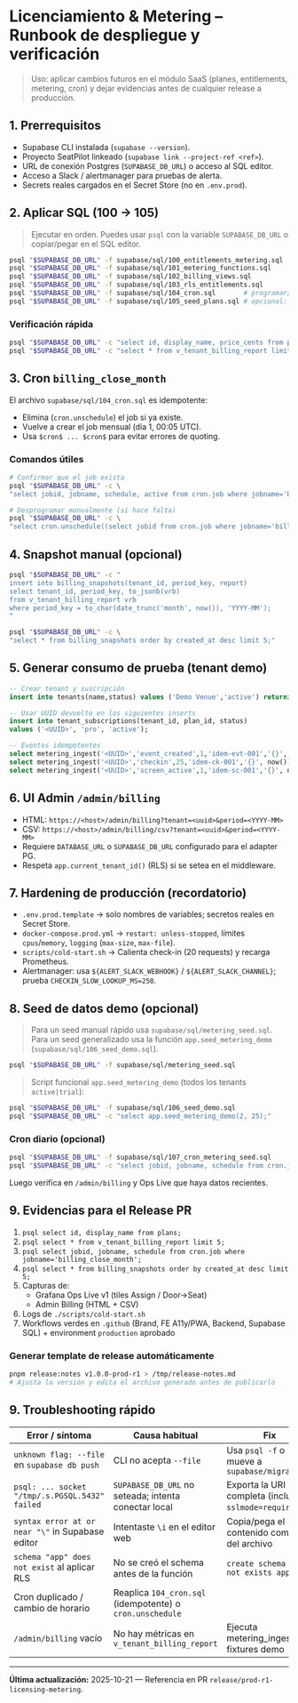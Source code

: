 # Licenciamiento & Metering – Runbook de despliegue y verificación

> Uso: aplicar cambios futuros en el módulo SaaS (planes, entitlements, metering, cron) y dejar evidencias antes de cualquier release a producción.

## 1. Prerrequisitos

- Supabase CLI instalada (`supabase --version`).
- Proyecto SeatPilot linkeado (`supabase link --project-ref <ref>`).
- URL de conexión Postgres (`SUPABASE_DB_URL`) o acceso al SQL editor.
- Acceso a Slack / alertmanager para pruebas de alerta.
- Secrets reales cargados en el Secret Store (no en `.env.prod`).

## 2. Aplicar SQL (100 → 105)

> Ejecutar en orden. Puedes usar `psql` con la variable `SUPABASE_DB_URL` o copiar/pegar en el SQL editor.

```bash
psql "$SUPABASE_DB_URL" -f supabase/sql/100_entitlements_metering.sql
psql "$SUPABASE_DB_URL" -f supabase/sql/101_metering_functions.sql
psql "$SUPABASE_DB_URL" -f supabase/sql/102_billing_views.sql
psql "$SUPABASE_DB_URL" -f supabase/sql/103_rls_entitlements.sql
psql "$SUPABASE_DB_URL" -f supabase/sql/104_cron.sql       # programar/reprogramar pg_cron
psql "$SUPABASE_DB_URL" -f supabase/sql/105_seed_plans.sql # opcional: seeds Starter/Pro/Enterprise
```

### Verificación rápida

```bash
psql "$SUPABASE_DB_URL" -c "select id, display_name, price_cents from plans;"
psql "$SUPABASE_DB_URL" -c "select * from v_tenant_billing_report limit 5;"
```

## 3. Cron `billing_close_month`

El archivo `supabase/sql/104_cron.sql` es idempotente:

- Elimina (`cron.unschedule`) el job si ya existe.
- Vuelve a crear el job mensual (día 1, 00:05 UTC).
- Usa `$cron$ ... $cron$` para evitar errores de quoting.

### Comandos útiles

```bash
# Confirmar que el job exista
psql "$SUPABASE_DB_URL" -c \
"select jobid, jobname, schedule, active from cron.job where jobname='billing_close_month';"

# Desprogramar manualmente (si hace falta)
psql "$SUPABASE_DB_URL" -c \
"select cron.unschedule((select jobid from cron.job where jobname='billing_close_month'));"
```

## 4. Snapshot manual (opcional)

```bash
psql "$SUPABASE_DB_URL" -c "
insert into billing_snapshots(tenant_id, period_key, report)
select tenant_id, period_key, to_jsonb(vrb)
from v_tenant_billing_report vrb
where period_key = to_char(date_trunc('month', now()), 'YYYY-MM');
"

psql "$SUPABASE_DB_URL" -c \
"select * from billing_snapshots order by created_at desc limit 5;"
```

## 5. Generar consumo de prueba (tenant demo)

```sql
-- Crear tenant y suscripción
insert into tenants(name,status) values ('Demo Venue','active') returning id;

-- Usar UUID devuelto en los siguientes inserts
insert into tenant_subscriptions(tenant_id, plan_id, status)
values ('<UUID>', 'pro', 'active');

-- Eventos idempotentes
select metering_ingest('<UUID>','event_created',1,'idem-evt-001','{}', now());
select metering_ingest('<UUID>','checkin',25,'idem-ck-001','{}', now());
select metering_ingest('<UUID>','screen_active',1,'idem-sc-001','{}', now());
```

## 6. UI Admin `/admin/billing`

- HTML: `https://<host>/admin/billing?tenant=<uuid>&period=<YYYY-MM>`
- CSV:  `https://<host>/admin/billing/csv?tenant=<uuid>&period=<YYYY-MM>`
- Requiere `DATABASE_URL` o `SUPABASE_DB_URL` configurado para el adapter PG.
- Respeta `app.current_tenant_id()` (RLS) si se setea en el middleware.

## 7. Hardening de producción (recordatorio)

- `.env.prod.template` → solo nombres de variables; secretos reales en Secret Store.
- `docker-compose.prod.yml` → `restart: unless-stopped`, límites `cpus`/`memory`, `logging` (`max-size`, `max-file`).
- `scripts/cold-start.sh` → Calienta check-in (20 requests) y recarga Prometheus.
- Alertmanager: usa `${ALERT_SLACK_WEBHOOK}` / `${ALERT_SLACK_CHANNEL}`; prueba `CHECKIN_SLOW_LOOKUP_MS=250`.

## 8. Seed de datos demo (opcional)

> Para un seed manual rápido usa `supabase/sql/metering_seed.sql`. Para un seed generalizado usa la función `app.seed_metering_demo` (`supabase/sql/106_seed_demo.sql`).

```bash
psql "$SUPABASE_DB_URL" -f supabase/sql/metering_seed.sql
```

> Script funcional `app.seed_metering_demo` (todos los tenants `active|trial`):

```bash
psql "$SUPABASE_DB_URL" -f supabase/sql/106_seed_demo.sql
psql "$SUPABASE_DB_URL" -c "select app.seed_metering_demo(2, 25);"
```

### Cron diario (opcional)

```bash
psql "$SUPABASE_DB_URL" -f supabase/sql/107_cron_metering_seed.sql
psql "$SUPABASE_DB_URL" -c "select jobid, jobname, schedule from cron.job where jobname='ops_metering_seed_daily';"
```

Luego verifica en `/admin/billing` y Ops Live que haya datos recientes.

## 9. Evidencias para el Release PR

1. `psql select id, display_name from plans;`
2. `psql select * from v_tenant_billing_report limit 5;`
3. `psql select jobid, jobname, schedule from cron.job where jobname='billing_close_month';`
4. `psql select * from billing_snapshots order by created_at desc limit 5;`
5. Capturas de:
   - Grafana Ops Live v1 (tiles Assign / Door→Seat)
   - Admin Billing (HTML + CSV)
6. Logs de `./scripts/cold-start.sh`
7. Workflows verdes en `.github` (Brand, FE A11y/PWA, Backend, Supabase SQL) + environment `production` aprobado

### Generar template de release automáticamente

```bash
pnpm release:notes v1.0.0-prod-r1 > /tmp/release-notes.md
# Ajusta la versión y edita el archivo generado antes de publicarlo
```

## 9. Troubleshooting rápido

| Error / síntoma                                                      | Causa habitual                                            | Fix |
| -------------------------------------------------------------------- | --------------------------------------------------------- | --- |
| `unknown flag: --file` en `supabase db push`                         | CLI no acepta `--file`                                   | Usa `psql -f` o mueve a `supabase/migrations`             |
| `psql: ... socket "/tmp/.s.PGSQL.5432" failed`                       | `SUPABASE_DB_URL` no seteada; intenta conectar local     | Exporta la URI completa (incluye `sslmode=require`)       |
| `syntax error at or near "\"` in Supabase editor                     | Intentaste `\i` en el editor web                         | Copia/pega el contenido completo del archivo              |
| `schema "app" does not exist` al aplicar RLS                         | No se creó el schema antes de la función                 | `create schema if not exists app;`                        |
| Cron duplicado / cambio de horario                                  | Reaplica `104_cron.sql` (idempotente) o `cron.unschedule` |
| `/admin/billing` vacío                                               | No hay métricas en `v_tenant_billing_report`             | Ejecuta metering_ingest o fixtures demo                   |

---

**Última actualización:** 2025-10-21 — Referencia en PR `release/prod-r1-licensing-metering`.
